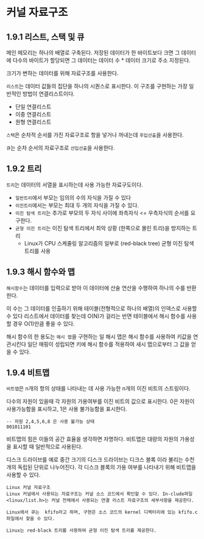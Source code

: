# 커널 자료구조

## 1.9.1 리스트, 스택 및 큐

메인 메모리는 하나의 배열로 구축된다. 저장된 데이터가 한 바이트보다 크면 그 데이터에 다수의 바이트가 할당되면 그 데이터는 데이터 수 \* 데이터 크기로 주소 지정된다.

크기가 변하는 데이터를 위해 자료구조를 사용한다.

`리스트`는 데이터 값들의 집단을 하나의 시퀀스로 표시한다. 이 구조를 구현하는 가장 일반적인 방법이 연결리스트이다.

-   단일 연결리스트
-   이중 연결리스트
-   원형 연결리스트

`스택`은 순차적 순서를 가진 자료구조로 항을 넣거나 꺼내는데 `후입선출`을 사용한다.

`큐`는 순차 순서의 자료구조로 `선입선출`을 사용한다.

## 1.9.2 트리

`트리`는 데이터의 서열을 표시하는데 사용 가능한 자료구도이다.

-   `일반트리`에서 부모는 임의의 수의 자식을 가질 수 있다
-   `이진트리`에서는 부모는 최대 두 개의 자식을 가질 수 있다.
-   `이진 탐색 트리`는 추가로 부모의 두 자식 사이에 좌측자식 <= 우측자식의 순서를 요구한다.
-   `균형 이진 트리`는 이진 탐색 트리에서 최악 상황 (한쪽으로 몰린 트리)을 방지하는 트리
    -   Linux가 CPU 스케줄링 알고리즘의 일부로 (red-black tree) 균형 이진 탐색 트리를 사용

## 1.9.3 해시 함수와 맵

`해시함수`는 데이터를 입력으로 받아 이 데이터에 산술 연산을 수행하여 하나의 수를 반환한다.

이 수는 그 데이터를 인출하기 위해 테이블(전형적으로 하나의 배열)의 인덱스로 사용할 수 있다 리스트에서 데이터를 찾는데 O(N)가 걸리는 반면 테이블에서 해시 함수를 사용할 경우 O(1)만큼 좋을 수 있다.

해시 함수의 한 용도는 `해시 맵`을 구현하는 일 해시 맵은 해시 함수를 사용하여 키값을 연관시킨다 일단 매핑이 성립되면 키에 해시 함수를 적용하여 새시 맵으로부터 그 값을 얻을 수 있다.

## 1.9.4 비트맵

`비트맵`은 n개의 항의 상태를 나타내는 데 사용 가능한 n개의 이진 비트의 스트링이다.

다수의 자원이 있을때 각 자원의 가용여부를 이진 비트의 값으로 표시한다. 0은 자원이 사용가능함을 표시하고, 1은 사용 불가능함을 표시한다.

```
-- 자원 2,4,5,6,8 은 사용 불가능 상태
001011101

```

비트맵의 힘은 이들의 공간 효율을 생각하면 자명하다. 비트맵은 대량의 자원의 가용성을 표시할 때 일반적으로 사용된다.

디스크 드라이브를 예로 중간 크기의 디스크 드라이브는 디크스 블록 이라 불리는 수천 개의 독립된 단위로 나누어진다. 각 디스크 블록의 가용 여부를 나타내기 위해 비트맵을 사용할 수 있다.

```
Linux 커널 자료구조
Linux 커널에서 사용되는 자료구조는 커널 소스 코드에서 확인할 수 있다. In-clude파일 <linux/list.h>는 커널 전체에서 사용되는 연결 리스트 자료구조의 세부사항을 제공한다.

Linux에서 큐는  kfifo라고 하며, 구현은 소스 코드의 kernel 디렉터리에 있는 kfifo.c파일에서 찾을 수 있다.

Linux는 red-black 트리를 사용하여 균형 이진 탐색 트리를 제공한다.
```
